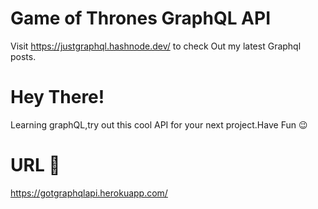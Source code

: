 # Game of Thrones GraphQL API
Visit https://justgraphql.hashnode.dev/ to check Out my latest Graphql posts.

# Hey There!
Learning graphQL,try out this cool API for your next project.Have Fun :wink:

# URL :dart:
https://gotgraphqlapi.herokuapp.com/
